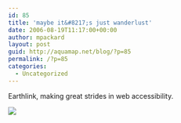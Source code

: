 ```yaml
---
id: 85
title: 'maybe it&#8217;s just wanderlust'
date: 2006-08-19T11:17:00+00:00
author: mpackard
layout: post
guid: http://aquamap.net/blog/?p=85
permalink: /?p=85
categories:
  - Uncategorized
---
```

Earthlink, making great strides in web accessibility.

![](http://users.sdsc.edu/~mpackard/vizcrock.png)